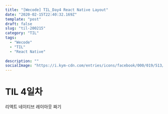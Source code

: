 ```yaml
---
title: "[Wecode] TIL_Day4 React Native Layout"
date: "2020-02-15T22:40:32.169Z"
template: "post"
draft: false
slug: "til-200215"
category: "TIL"
tags:
  - "Wecode"
  - "TIL"
  - "React Native"
  
description: ""
socialImage: "https://i.kym-cdn.com/entries/icons/facebook/000/019/513/til.jpg"
---
```

<!-- ![workflow](/media/react-logo.png) -->
# TIL 4일차
리액트 네이티브 레이아웃 짜기